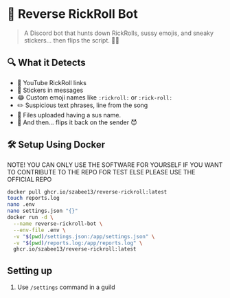 # 🤖 Reverse RickRoll Bot

> A Discord bot that hunts down RickRolls, sussy emojis, and sneaky stickers… then flips the script. 🔁💥

## 🔍 What it Detects

- 🎥 YouTube RickRoll links
- 🧾 Stickers in messages
- 😂 Custom emoji names like `:rickroll:` or `:rick-roll:`
- ✏️ Suspicious text phrases, line from the song
- 👀 Files uploaded having a sus name.
- 🔁 And then... flips it back on the sender 😈

## 🛠 Setup Using Docker
NOTE! YOU CAN ONLY USE THE SOFTWARE FOR YOURSELF IF YOU WANT TO CONTRIBUTE TO THE REPO FOR TEST ELSE PLEASE USE THE OFFICIAL REPO
```sh
docker pull ghcr.io/szabee13/reverse-rickroll:latest
touch reports.log
nano .env
nano settings.json "{}"
docker run -d \
  --name reverse-rickroll-bot \
  --env-file .env \
  -v "$(pwd)/settings.json:/app/settings.json" \
  -v "$(pwd)/reports.log:/app/reports.log" \
  ghcr.io/szabee13/reverse-rickroll:latest

```

## Setting up
1. Use `/settings` command in a guild